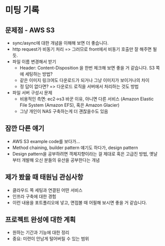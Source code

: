 # 미팅 기록

## 문제점 - AWS S3

- sync/async에 대한 개념을 이해해 보면 더 좋습니다.
- http request가 비동기 처리 => 그러므로 front에서 비동기 호출만 잘 해주면 될 듯.
- 파일 이름 변경해서 받기
  - Header: Content-Disposition 을 한번 체크해 보면 좋을 거 같습니다. S3 쪽에 세팅하는 방법?
  - 같은 이미지 링크여도 다운로드가 되거나 그냥 이미지가 보이거나의 차이
  - 정 답이 없다면? => 다운로드 로직을 서버에서 처리하는 것도 방법
- 파일 서버 구성시 문제
  - 비용적인 측면: ec2->s3 바꾼 이유, 아니면 다른 서비스 (Amazon Elastic File System (Amazon EFS), 혹은 Amazon Glacier)
  - 그냥 개인이 NAS 구축하는게 더 괜찮을수도 있음

## 잠깐 다른 얘기

- AWS S3 example code를 보다가...
- Method chaining, builder pattern 얘기도 하다가, design pattern
- Design pattern을 공부하려면 객체지향이라는 걸 제대로 혹은 고급진 방법, 옛날부터 개발해 오신 분들의 유산을 공부한다는 개념

## 제가 봤을 때 태원님 관심사항

- 클라우드 쪽 세팅과 연결된 어떤 서비스
- 인프라 구축에 대한 경험
- 이런 내용을 포트폴리오에 넣고, 면접볼 때 어필해 보시면 좋을 거 같습니다.

## 프로젝트 완성에 대한 계획

- 원하는 기간과 기능에 대한 정리
- 중요: 미련이 안남게 털어버릴 수 있는 범위
